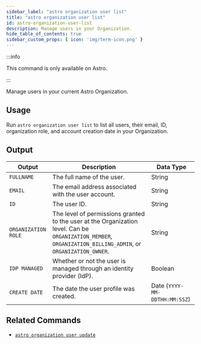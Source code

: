 ```yaml
---
sidebar_label: "astro organization user list"
title: "astro organization user list"
id: astro-organization-user-list
description: Manage users in your Organization.
hide_table_of_contents: true
sidebar_custom_props: { icon: 'img/term-icon.png' }
---
```


:::info

This command is only available on Astro.

:::

Manage users in your current Astro Organization.

## Usage

Run `astro organization user list` to list all users, their email, ID, organization role, and account creation date in your Organization.

## Output

| Output              | Description                                                                                                                                                  | Data Type                     |
| ------------------- | ------------------------------------------------------------------------------------------------------------------------------------------------------------ | ----------------------------- |
| `FULLNAME`          | The full name of the user.                                                                                                                                   | String                        |
| `EMAIL`             | The email address associated with the user account.                                                                                                          | String                        |
| `ID`                | The user ID.                                                                                                                                                 | String                        |
| `ORGANIZATION ROLE` | The level of permissions granted to the user at the Organization level. Can be `ORGANIZATION_MEMBER`, `ORGANIZATION_BILLING_ADMIN`, or `ORGANIZATION_OWNER`. | String                        |
| `IDP MANAGED`       | Whether or not the user is managed through an identity provider (IdP).                                                                                       | Boolean                       |
| `CREATE DATE`       | The date the user profile was created.                                                                                                                       | Date (`YYYY-MM-DDTHH:MM:SSZ`) |

## Related Commands

- [`astro organization user update`](cli/astro-workspace-switch.md)

